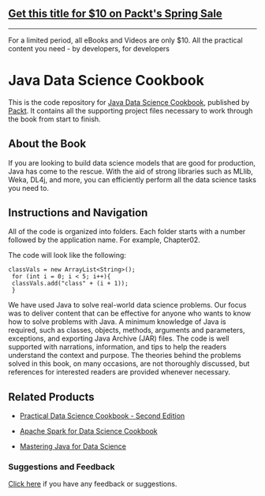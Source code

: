 ## [Get this title for $10 on Packt's Spring Sale](https://www.packt.com/B05916?utm_source=github&utm_medium=packt-github-repo&utm_campaign=spring_10_dollar_2022)
-----
For a limited period, all eBooks and Videos are only $10. All the practical content you need \- by developers, for developers

# Java Data Science Cookbook
This is the code repository for [Java Data Science Cookbook](https://www.packtpub.com/big-data-and-business-intelligence/java-data-science-cookbook?utm_source=github&utm_medium=repository&utm_campaign=9781787122536), published by [Packt](https://www.packtpub.com/?utm_source=github). It contains all the supporting project files necessary to work through the book from start to finish.
## About the Book
If you are looking to build data science models that are good for production, Java has come to the rescue. With the aid of strong libraries such as MLlib, Weka, DL4j, and more, you can efficiently perform all the data science tasks you need to.
## Instructions and Navigation
All of the code is organized into folders. Each folder starts with a number followed by the application name. For example, Chapter02.



The code will look like the following:
```
classVals = new ArrayList<String>();
 for (int i = 0; i < 5; i++){
 classVals.add("class" + (i + 1));
 }
```

We have used Java to solve real-world data science problems. Our focus was to deliver content that can be effective for anyone who wants to know how to solve problems with Java. A minimum knowledge of Java is required, such as classes, objects, methods, arguments and parameters, exceptions, and exporting Java Archive (JAR) files. The code is well supported with narrations, information, and tips to help the readers understand the
context and purpose. The theories behind the problems solved in this book, on many occasions, are not thoroughly discussed, but references for interested readers are provided whenever necessary.

## Related Products
* [Practical Data Science Cookbook - Second Edition](https://www.packtpub.com/big-data-and-business-intelligence/practical-data-science-cookbook-second-edition?utm_source=github&utm_medium=repository&utm_campaign=9781787129627)

* [Apache Spark for Data Science Cookbook](https://www.packtpub.com/big-data-and-business-intelligence/apache-spark-data-science-cookbook?utm_source=github&utm_medium=repository&utm_campaign=9781785880100)

* [Mastering Java for Data Science](https://www.packtpub.com/big-data-and-business-intelligence/mastering-java-data-science?utm_source=github&utm_medium=repository&utm_campaign=9781782174271)

### Suggestions and Feedback
[Click here](https://docs.google.com/forms/d/e/1FAIpQLSe5qwunkGf6PUvzPirPDtuy1Du5Rlzew23UBp2S-P3wB-GcwQ/viewform) if you have any feedback or suggestions.
